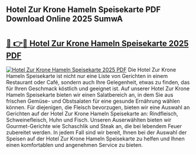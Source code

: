 ## Hotel Zur Krone Hameln Speisekarte PDF Download Online 2025 SumwA

# <h2><a href="http://gc7mf0.nevu.top/?p=Hotel+Zur+Krone+Hameln+Speisekarte">🔗 👉🔴 Hotel Zur Krone Hameln Speisekarte 2025 PDF</a></h2>

[![Hotel Zur Krone Hameln Speisekarte 2025 PDF](https://i.imgur.com/dBaPXMq.png)](http://gc7mf0.nevu.top/?p=Hotel+Zur+Krone+Hameln+Speisekarte)
Die Hotel Zur Krone Hameln Speisekarte ist nicht nur eine Liste von Gerichten in einem Restaurant oder Café, sondern auch Ihre Gelegenheit, etwas zu finden, das für Ihren Geschmack köstlich und geeignet ist. Auf unserer Hotel Zur Krone Hameln Speisekarte bieten wir einen Salatbereich an, in dem Sie aus frischen Gemüse- und Obstsalaten für eine gesunde Ernährung wählen können. Für diejenigen, die Fleisch bevorzugen, bieten wir eine Auswahl an Gerichten auf der Hotel Zur Krone Hameln Speisekarte an: Rindfleisch, Schweinefleisch, Huhn und Fisch. Unseren Auserwählten bieten wir Gourmet-Gerichte wie Schaschlik und Steak an, die bei lebendem Feuer zubereitet werden. In jedem Fall sind wir bereit, Ihnen bei der Auswahl der Speisen auf der Hotel Zur Krone Hameln Speisekarte zu helfen und Ihnen einen komfortablen und angenehmen Service zu bieten.
